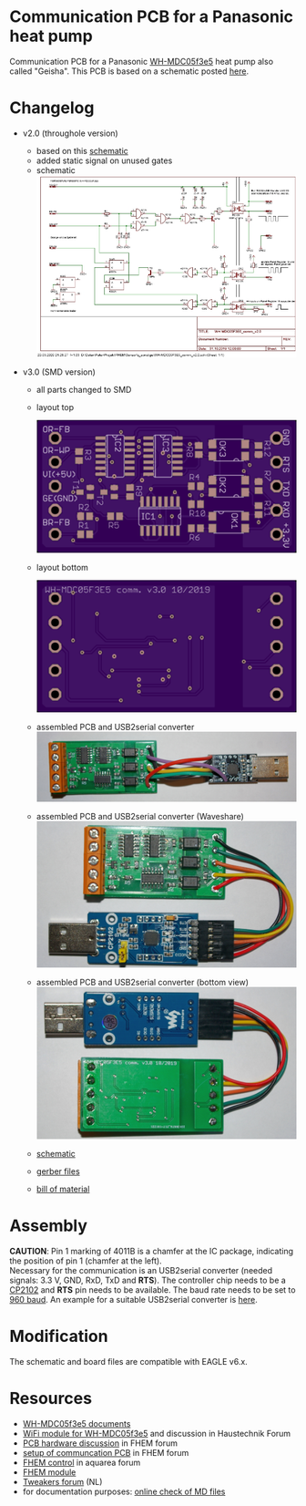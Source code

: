 # Communication PCB for a Panasonic heat pump
Communication PCB for a Panasonic [WH-MDC05f3e5](http://aquarea.smallsolutions.de/index.php?title=WH-MDC05f3e5) heat pump also called "Geisha". This PCB is based on a schematic posted [here](https://forum.fhem.de/index.php/topic,80916.msg879068.html#msg879068).

# Changelog

* v2.0 (throughole version)
  * based on this [schematic](https://forum.fhem.de/index.php/topic,80916.msg879068.html#msg879068)
  * added static signal on unused gates
  * schematic
    ![picture](pic/WH-MDC05F3E5_comm_v2.0_sch.jpg)

* v3.0 (SMD version)
  * all parts changed to SMD
  * layout top
  
    ![picture](pic/WH-MDC05F3E5_comm_v3.0_top.png)
  * layout bottom
  
    ![picture](pic/WH-MDC05F3E5_comm_v3.0_bot.png)
  * assembled PCB and USB2serial converter
    ![picture](pic/WH-MDC05F3E5_comm_v3.0-pic01.jpg)

  * assembled PCB and USB2serial converter (Waveshare)
    ![picture](pic/WH-MDC05F3E5_comm_v3.0-pic02.jpg)

  * assembled PCB and USB2serial converter (bottom view)
    ![picture](pic/WH-MDC05F3E5_comm_v3.0-pic03.jpg)

  * [schematic](WH-MDC05F3E5_comm_v3.0_sch.pdf)
  * [gerber files](gerber/WH-MDC05F3E5_comm_v3.0_gerber.zip)
  * [bill of material](WH-MDC05F3E5_comm_v3.0_bom.xls)

# Assembly
__CAUTION__: Pin 1 marking of 4011B is a chamfer at the IC package, indicating the position of pin 1 (chamfer at the left).  
Necessary for the communication is an USB2serial converter (needed signals: 3.3 V, GND, RxD, TxD and __RTS__). The controller chip needs to be a [CP2102](https://www.silabs.com/documents/public/data-sheets/CP2102-9.pdf) and __RTS__ pin needs to be available. The baud rate needs to be set to [960 baud](https://forum.fhem.de/index.php/topic,80916.msg729625.html#msg729625).
An example for a suitable USB2serial converter is [here](https://www.reichelt.de/entwicklerboards-microusb-buchse-auf-uart-cp2102-debo-musb2uart-2-p266052.html?CCOUNTRY=445&LANGUAGE=de&trstct=pos_0&nbc=1&&r=1).

# Modification
The schematic and board files are compatible with EAGLE v6.x.

# Resources
* [WH-MDC05f3e5 documents](http://aquarea.smallsolutions.de/index.php?title=WH-MDC05f3e5#Links_zu_Original_Dokumenten)
* [WiFi module for WH-MDC05f3e5](https://www.haustechnikdialog.de/Forum/t/181931/Intensishome-Wifi-Modul-in-Kombination-mit-der-Panasonic-WH-MDC05F3E5-Geisha) and discussion in Haustechnik Forum
* [PCB hardware discussion](https://forum.fhem.de/index.php/topic,104628.msg985249.html#msg985249) in FHEM forum
* [setup of communcation PCB](https://forum.fhem.de/index.php/topic,80916.msg729625.html#msg729625) in FHEM forum
* [FHEM control](http://aquarea.smallsolutions.de/index.php?title=Steuerung_via_FHEM) in aquarea forum
* [FHEM module](https://github.com/der-lolo/aquarea)
* [Tweakers forum](https://gathering.tweakers.net/forum/list_message/64194378#64194378) (NL)
* for documentation purposes: [online check of MD files](https://dillinger.io/)
